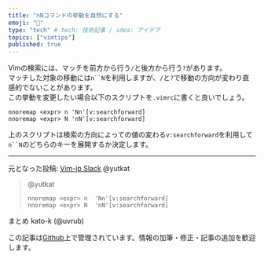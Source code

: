 ```yaml
---
title: "nNコマンドの挙動を自然にする"
emoji: "💨"
type: "tech" # tech: 技術記事 / idea: アイデア
topics: ["vimtips"]
published: true
---
```


Vimの検索には、マッチを前方から行う`/`と後方から行う`?`があります。  
マッチした対象の移動には`n``N`を利用しますが、`/`と`?`で移動の方向が変わり直感的でないことがあります。  
この挙動を変更したい場合以下のスクリプトを`.vimrc`に書くと良いでしょう。  

```vim
nnoremap <expr> n 'Nn'[v:searchforward]
nnoremap <expr> N 'nN'[v:searchforward]
```

上のスクリプトは検索の方向によっての値の変わる`v:searchforward`を利用して`n``N`のどちらのキーを展開するか決定します。  

-------------------------------------------------------------------------------
元となった投稿: [Vim-jp Slack](https://vim-jp.org/slacklog/C03C4RC9F/2021/01/#ts-1611373043.021300) @yutkat
> @yutkat  
> ```vim
> nnoremap <expr> n  'Nn'[v:searchforward]
> nnoremap <expr> N  'nN'[v:searchforward]
> ```

まとめ kato-k (@uvrub)

この記事は[Github](https://github.com/kato-k/vim-tips)上で管理されています。情報の加筆・修正・記事の追加を歓迎します。
